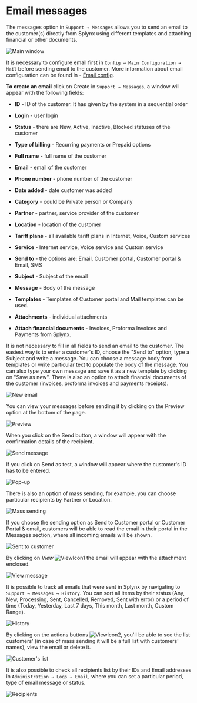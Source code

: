 Email messages
==============

The messages option in `Support → Messages` allows you to send an email to the customer(s) directly from Splynx using different templates and attaching financial or other documents.

![Main window](./main_window.png)

It is necessary to configure email first in `Config → Main Configuration → Mail` before sending email to the customer. More information about email configuration can be found in - [Email config](configuration/main_configuration/email_config/email_config.md).

**To create an email** click on Create in `Support → Messages`, a window will appear with the following fields:  


* **ID** - ID of the customer. It has given by the system in a sequential order


* **Login** - user login


* **Status** - there are New, Active, Inactive, Blocked statuses of the customer


* **Type of billing** - Recurring payments or Prepaid options


* **Full name** - full name of the customer


* **Email** - email of the customer


* **Phone number** - phone number of the customer


* **Date added** - date customer was added


* **Category** -  could be Private person or Company


* **Partner** - partner, service provider of the customer


* **Location** - location of the customer


* **Tariff plans** - all available tariff plans in Internet, Voice, Custom services


* **Service** - Internet service, Voice service and Custom service


* **Send to** - the options are: Email, Customer portal, Customer portal & Email, SMS


* **Subject** - Subject of the email


* **Message** - Body of the message


* **Templates** - Templates of Customer portal and Mail templates can be used.


* **Attachments** - individual attachments


* **Attach financial documents** - Invoices, Proforma Invoices and Payments from Splynx.

It is not necessary to fill in all fields to send an email to the customer. The easiest way is to enter a customer's ID, choose the "Send to" option, type a Subject and write a message.
 You can choose a message body from templates or write particular text to populate the body of the message. You can also type your own message and save it as a new template by clicking on "Save as new". There is also an option to attach financial documents of the customer (invoices, proforma invoices and payments receipts).

![New email](./new_email.png)

You can view your messages before sending it by clicking on the Preview option at the bottom of the page.

![Preview](./preview.png)

When you click on the Send button, a window will appear with the confirmation details of the recipient.

![Send message](./send_message.png)

If you click on Send as test, a window will appear where the customer's ID has to be entered.

![Pop-up](./pop_up.png)

There is also an option of mass sending, for example, you can choose particular recipients by Partner or Location.

![Mass sending](./mass_sending.png)

If you choose the sending option as Send to Customer portal or Customer Portal & email, customers will be able to read the email in their portal in the Messages section, where all incoming emails will be shown.

![Sent to customer](./sent_to_customer.png)

By clicking on *View* <icon class="image-icon">![ViewIcon1](./icon1.png)</icon> the email will appear with the attachment enclosed.

![View message](./view_message.png)

It is possible to track all emails that were sent in Splynx by navigating to `Support → Messages → History`. You can sort all items by their status (Any, New, Processing, Sent, Cancelled, Removed, Sent with error) or a period of time (Today, Yesterday, Last 7 days, This month, Last month, Custom Range).

![History](./history.png)

By clicking on the actions buttons <icon class="image-icon">![ViewIcon2](./icon2.png)</icon>, you'll be able to see the list customers' (in case of mass sending it will be a full list with customers' names), view the email or delete it.

![Customer's list](./customers_list.png)

It is also possible to check all recipients list by their IDs and Email addresses in `Administration → Logs → Email`, where you can set a particular period, type of email message or status.

![Recipients](./recipients.png)
